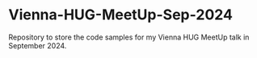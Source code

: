 # Vienna-HUG-MeetUp-Sep-2024

Repository to store the code samples for my Vienna HUG MeetUp talk in September 2024.
